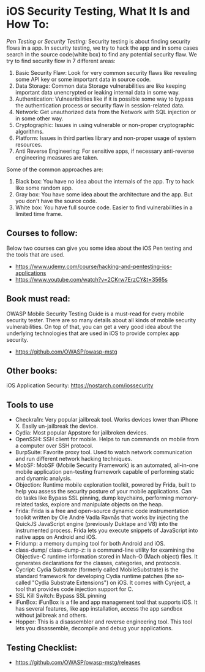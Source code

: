 # iOS Security Testing, What It Is and How To:

*Pen Testing or Security Testing:* Security testing is about finding security flows in a app. In security testing, we try to hack the app and in some cases search in the source code(white box) to find any potential security flaw. We try to find security flow in 7 different areas: 
1. Basic Security Flaw: Look for very common security flaws like revealing some API key or some important data in source code.
1. Data Storage: Common data Storage vulnerabilities are like keeping important data unencrypted or leaking internal data in some way.
2. Authentication: Vulnearibilities like if it is possible some way to bypass the authentication process or security flaw in session-related data.
3. Network: Get unauthorized data from the Network with SQL injection or in some other way.
4. Cryptographic: Issues in using vulnerable or non-proper cryptographic algorithms.
5. Platform: Issues in third parties library and non-proper usage of system resources.
6. Anti Reverse Engineering: For sensitive apps, if necessary anti-reverse engineering measures are taken.


Some of the common approaches are:
1. Black box: You have no idea about the internals of the app. Try to hack like some random app.
2. Gray box: You have some idea about the architecture and the app. But you don't have the source code.
3. White box: You have full source code. Easier to find vulnerabilities in a limited time frame.


## Courses to follow:
Below two courses can give you some idea about the iOS Pen testing and the tools that are used.

* https://www.udemy.com/course/hacking-and-pentesting-ios-applications
* https://www.youtube.com/watch?v=2CKrw7ErzCY&t=3565s

## Book must read:
OWASP Mobile Security Testing Guide is a  must-read for every mobile security tester. There are so many details about all kinds of mobile security vulnerabilities. On top of that, you can get a very good idea about the underlying technologies that are used in iOS to provide complex app security. 

* https://github.com/OWASP/owasp-mstg

## Other books: 
iOS Application Security: https://nostarch.com/iossecurity

## Tools to use
* Checkra1n: Very popular jailbreak tool. Works devices lower than iPhone X. Easily un-jailbreak the device. 
* Cydia: Most popular Appstore for jailbroken devices.
* OpenSSH: SSH client for mobile. Helps to run commands on mobile from a computer over SSH protocol.
* BurpSuite: Favorite proxy tool. Used to watch network communication and run different network hacking techniques.
* MobSF: MobSF (Mobile Security Framework) is an automated, all-in-one mobile application pen-testing framework capable of performing static and dynamic analysis.
* Objection: Runtime mobile exploration toolkit, powered by Frida, built to help you assess the security posture of your mobile applications. Can do tasks like Bypass SSL pinning, dump keychains, performing memory-related tasks, explore and manipulate objects on the heap. 
* Frida: Frida is a free and open-source dynamic code instrumentation toolkit written by Ole André Vadla Ravnås that works by injecting the QuickJS JavaScript engine (previously Duktape and V8) into the instrumented process. Frida lets you execute snippets of JavaScript into native apps on Android and iOS.
* Fridump: a memory dumping tool for both Android and iOS.
* class-dump/ class-dump-z: is a command-line utility for examining the Objective-C runtime information stored in Mach-O (Mach object) files. It generates declarations for the classes, categories, and protocols.
* Cycript: Cydia Substrate (formerly called MobileSubstrate) is the standard framework for developing Cydia runtime patches (the so-called "Cydia Substrate Extensions") on iOS. It comes with Cynject, a tool that provides code injection support for C.
* SSL Kill Switch: Bypass SSL pinning
* iFunBox: iFunBox is a file and app management tool that supports iOS. It has several features, like app installation, access the app sandbox without jailbreak and others.
* Hopper: This is a disassembler and reverse engineering tool. This tool lets you disassemble, decompile and debug your applications.

## Testing Checklist:
* https://github.com/OWASP/owasp-mstg/releases
